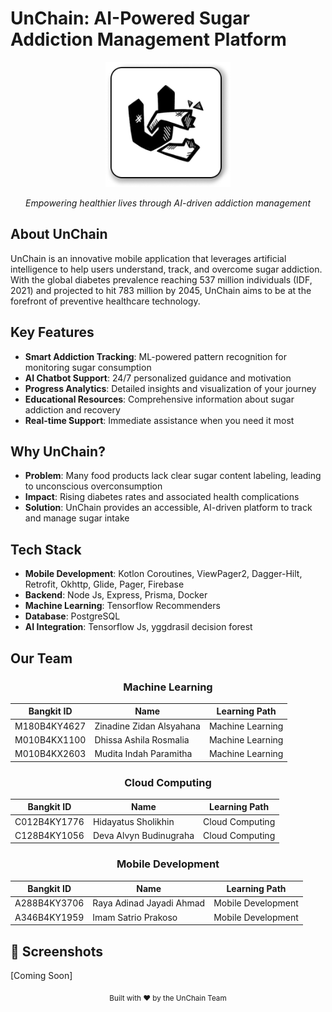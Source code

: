 # UnChain: AI-Powered Sugar Addiction Management Platform 

<div align="center">
  <img src="/icon.png" alt="UnChain Logo" width="200">
  <p><i>Empowering healthier lives through AI-driven addiction management</i></p>
</div>

##  About UnChain

UnChain is an innovative mobile application that leverages artificial intelligence to help users understand, track, and overcome sugar addiction. With the global diabetes prevalence reaching 537 million individuals (IDF, 2021) and projected to hit 783 million by 2045, UnChain aims to be at the forefront of preventive healthcare technology.

##  Key Features

- **Smart Addiction Tracking**: ML-powered pattern recognition for monitoring sugar consumption
- **AI Chatbot Support**: 24/7 personalized guidance and motivation
- **Progress Analytics**: Detailed insights and visualization of your journey
- **Educational Resources**: Comprehensive information about sugar addiction and recovery
- **Real-time Support**: Immediate assistance when you need it most

##  Why UnChain?

- **Problem**: Many food products lack clear sugar content labeling, leading to unconscious overconsumption
- **Impact**: Rising diabetes rates and associated health complications
- **Solution**: UnChain provides an accessible, AI-driven platform to track and manage sugar intake

##  Tech Stack

- **Mobile Development**: Kotlon Coroutines, ViewPager2, Dagger-Hilt, Retrofit, Okhttp, Glide, Pager, Firebase
- **Backend**: Node Js, Express, Prisma, Docker
- **Machine Learning**: Tensorflow Recommenders
- **Database**: PostgreSQL
- **AI Integration**: Tensorflow Js, yggdrasil decision forest

##  Our Team

<div align="center">

### Machine Learning
| Bangkit ID | Name | Learning Path |
|------------|------|---------------|
| M180B4KY4627 | Zinadine Zidan Alsyahana | Machine Learning |
| M010B4KX1100 | Dhissa Ashila Rosmalia | Machine Learning |
| M010B4KX2603 | Mudita Indah Paramitha | Machine Learning |

### Cloud Computing
| Bangkit ID | Name | Learning Path |
|------------|------|---------------|
| C012B4KY1776 | Hidayatus Sholikhin | Cloud Computing |
| C128B4KY1056 | Deva Alvyn Budinugraha | Cloud Computing |

### Mobile Development
| Bangkit ID | Name | Learning Path |
|------------|------|---------------|
| A288B4KY3706 | Raya Adinad Jayadi Ahmad | Mobile Development |
| A346B4KY1959 | Imam Satrio Prakoso | Mobile Development |

</div>

## 📱 Screenshots

[Coming Soon]




<div align="center">
  <sub>Built with ❤️ by the UnChain Team</sub>
</div>

